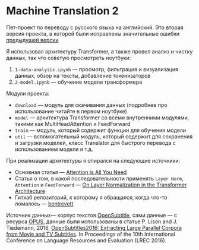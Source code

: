 # Machine Translation 2

Пет-проект по переводу с русского языка на английский. Это вторая версия проекта, в которой были исправлены значительные ошибки [предыдущей версии](https://github.com/ilyaskalimullinn/machine_translation)

Я использовал архитектуру Transformer, а также провел анализ и чистку данных, так что советую просмотреть ноутбуки:

1. `1-data-analysis.ipynb` — просмотр, фильтрация и визуализация данных, обзор на тексты, добавление токенизаторов
2. `2-model.ipynb` — обучение модели трансформера

Модули проекта:

- `download` — модуль для скачивания данных (подробнее про использование читайте в первом ноутбуке)
- `model` — архитектура Transformer со всеми внутренними модулями, такими как MultiHeadAttention и FeedForward
- `train` — модуль, который содержит функции для обучения модели
- `util` — вспомогательный модуль, который содержит для сохранения и загрузки моделей, класс Translator для быстрого перевода с использованием модели и т.д.

При реализации архитектуры я опирался на следующие источники:

- Основная статья — [Attention is All You Need](https://arxiv.org/pdf/1706.03762)
- Статья о том, в какой последовательности применять `Layer Norm`, `Attention` и `FeedForward` — [On Layer Normalization in the Transformer Architecture](https://arxiv.org/pdf/2002.04745)
- Гитхаб репозиторий, к которому я обращался, когда что-то ломалось — [bentrevett](https://github.com/bentrevett/pytorch-seq2seq/tree/main)

Источник данных— корпус текстов [OpenSubtitle](<http://www.opensubtitles.org/>), сами данные — с ресурса [OPUS](<https://opus.nlpl.eu/OpenSubtitles/ru&en/v2018/OpenSubtitles>), данные были использованы в статье P. Lison and J. Tiedemann, 2016, [OpenSubtitles2016: Extracting Large Parallel Corpora from Movie and TV Subtitles](http://www.lrec-conf.org/proceedings/lrec2016/pdf/947_Paper.pdf). In Proceedings of the 10th International Conference on Language Resources and Evaluation (LREC 2016).
